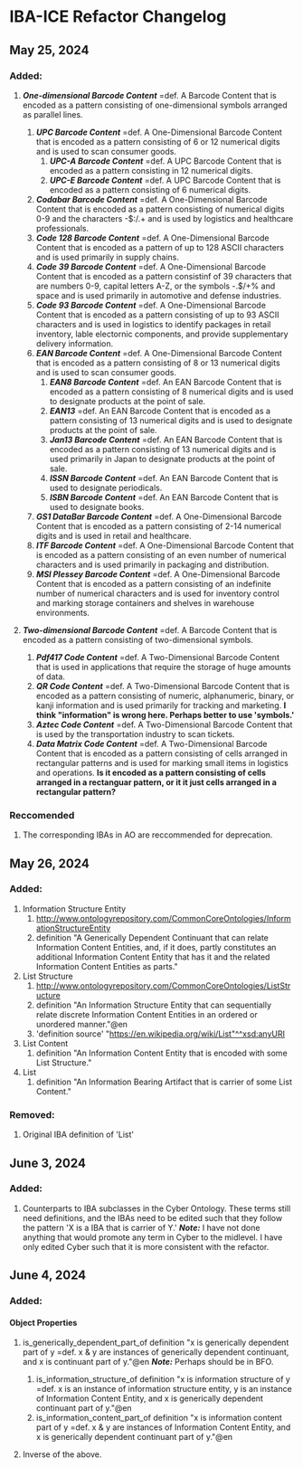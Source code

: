 # IBA-ICE Refactor Changelog

## May 25, 2024

### Added:
1. ***One-dimensional Barcode Content*** =def. A Barcode Content that is encoded as a pattern consisting of one-dimensional symbols arranged as parallel lines.
   1. ***UPC Barcode Content*** =def. A One-Dimensional Barcode Content that is encoded as a pattern consisting of 6 or 12 numerical digits and is used to scan consumer goods.
      1. ***UPC-A Barcode Content*** =def. A UPC Barcode Content that is encoded as a pattern consisting in 12 numerical digits.
      2. ***UPC-E Barcode Content*** =def. A UPC Barcode Content that is encoded as a pattern consisting of 6 numerical digits.
   2. ***Codabar Barcode Content*** =def. A One-Dimensional Barcode Content that is encoded as a pattern consisting of numerical digits 0-9 and the characters -$:/.+ and is used by logistics and healthcare professionals.
   3. ***Code 128 Barcode Content*** =def. A One-Dimensional Barcode Content that is encoded as a pattern of up to 128 ASCII characters and is used primarily in supply chains.
   4.  ***Code 39 Barcode Content*** =def. A One-Dimensional Barcode Content that is encoded as a pattern consistinf of 39 characters that are numbers 0-9, capital letters A-Z, or the symbols -.$/+% and space and is used primarily in automotive and defense industries.
   5.   ***Code 93 Barcode Content*** =def. A One-Dimensional Barcode Content that is encoded as a pattern consisting of up to 93 ASCII characters and is used in logistics to identify packages in retail inventory, lable electornic components, and provide supplementary delivery information.
   6.  ***EAN Barcode Content*** =def. A One-Dimensional Barcode Content that is encoded as a pattern consisting of 8 or 13 numerical digits and is used to scan consumer goods.
         1.   ***EAN8 Barcode Content*** =def. An EAN Barcode Content that is encoded as a pattern consisting of 8 numerical digits and is used to designate products at the point of sale.
         2.  ***EAN13*** =def. An EAN Barcode Content that is encoded as a pattern consisting of 13 numerical digits and is used to designate products at the point of sale.
         3.  ***Jan13 Barcode Content*** =def. An EAN Barcode Content that is encoded as a pattern consisting of 13 numerical digits and is used primarily in Japan to designate products at the point of sale.
         4.   ***ISSN Barcode Content*** =def. An EAN Barcode Content that is used to designate periodicals.
         5.   ***ISBN Barcode Content*** =def. An EAN Barcode Content that is used to designate books.
   7.   ***GS1 DataBar Barcode Content*** =def. A One-Dimensional Barcode Content that is encoded as a pattern consisting of 2-14 numerical digits and is used in retail and healthcare.
   8.   ***ITF Barcode Content*** =def. A One-Dimensional Barcode Content that is encoded as a pattern consisting of an even number of numerical characters and is used primarily in packaging and distribution.
   9. ***MSI Plessey Barcode Content*** =def. A One-Dimensional Barcode Content that is encoded as a pattern consisting of an indefinite number of numerical characters and is used for inventory control and marking storage containers and shelves in warehouse environments.

2. ***Two-dimensional Barcode Content*** =def. A Barcode Content that is encoded as a pattern consisting of two-dimensional symbols.
   1. ***Pdf417 Code Content*** =def. A Two-Dimensional Barcode Content that is used in applications that require the storage of huge amounts of data.
   2. ***QR Code Content*** =def. A Two-Dimensional Barcode Content that is encoded as a pattern consisting of numeric, alphanumeric, binary, or kanji information and is used primarily for tracking and marketing. **I think "information" is wrong here. Perhaps better to use 'symbols.'**
   3.  ***Aztec Code Content*** =def. A Two-Dimensional Barcode Content that is used by the transportation industry to scan tickets.
   4.  ***Data Matrix Code Content*** =def. A Two-Dimensional Barcode Content that is encoded as a pattern consisting of cells arranged in rectangular patterns and is used for marking small items in logistics and operations. **Is it encoded as a pattern consisting of cells arranged in a rectanguar pattern, or it it just cells arranged in a rectangular pattern?**

### Reccomended
1. The corresponding IBAs in AO are reccommended for deprecation.

## May 26, 2024

### Added:

1. Information Structure Entity
   1. http://www.ontologyrepository.com/CommonCoreOntologies/InformationStructureEntity
   2. definition "A Generically Dependent Continuant that can relate Information Content Entities, and, if it does, partly constitutes an additional Information Content Entity that has it and the related Information Content Entities as parts."
2. List Structure
   1. http://www.ontologyrepository.com/CommonCoreOntologies/ListStructure
   2. definition "An Information Structure Entity that can sequentially relate discrete Information Content Entities in an ordered or unordered manner."@en
   3. 'definition source' "https://en.wikipedia.org/wiki/List"^^xsd:anyURI
3. List Content
   1. definition "An Information Content Entity that is encoded with some List Structure."
4. List
   1. definition "An Information Bearing Artifact that is carrier of some List Content."
  
### Removed:
1. Original IBA definition of 'List'

## June 3, 2024

### Added:

1. Counterparts to IBA subclasses in the Cyber Ontology. These terms still need definitions, and the IBAs need to be edited such that they follow the pattern 'X is a IBA that is carrier of Y.' _**Note:**_ I have not done anything that would promote any term in Cyber to the midlevel. I have only edited Cyber such that it is more consistent with the refactor.

## June 4, 2024

### Added:

#### Object Properties

1. is_generically_dependent_part_of definition "x is generically dependent part of y =def. x & y are instances of generically dependent continuant, and x is continuant part of y."@en **_Note:_** Perhaps should be in BFO.
   1. is_information_structure_of definition "x is information structure of y =def. x is an instance of information structure entity, y is an instance of Information Content Entity, and x is generically dependent continuant part of y."@en
   2. is_information_content_part_of definition "x is information content part of y =def. x & y are instances of Information Content Entity, and x is generically dependent continuant part of y."@en
  
2. Inverse of the above.


